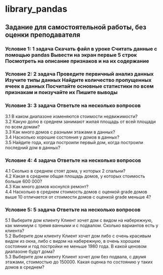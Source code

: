 # library_pandas

## Задание для самостоятельной работы, без оценки преподавателя   

### Условие 1: 1 задача Скачать файл в уроке Считать данные с помощью pandas Вывести на экран первые 5 строк Посмотреть на описание признаков и на их содержание  

### Условие 2: 2 задача Проведите первичный анализ данных Изучите типы данных Найдите количество пропущенных ячеек в данных Посчитайте основные статистики по всем признакам и поизучайте их Пишите выводы  

### Условие 3: 3 задача Ответьте на несколько вопросов  
3.1 В каком диапазоне изменяются стоимости недвижимости?  
3.2 Какую долю в среднем занимают жилая площадь от всей площади по всем домам?  
3.3 Как много домов с разными этажами в данных?  
3.4 Насколько хорошие состояния у домов в данных?  
3.5 Найдите года, когда построили первый дом, когда построили последний дом в данных?  
### Условие 4: 4 задача Ответьте на несколько вопросов  

4.1 Сколько в среднем стоят дома, у которых 2 спальни?  
4.2 Какая в среднем общая площадь домов, у которых стоимость больше 600 000?  
4.3 Как много домов коснулся ремонт?  
4.4 Насколько в среднем стоимость домов с оценкой grade домов выше 10 отличается от стоимости домов с оценкой grade меньше 4?  

### Условие 5: 5 задача Ответьте на несколько вопросов   
5.1 Выберите дом клиенту Клиент хочет дом с видом на набережную, как минимум с тремя ванными и с подвалом. Сколько вариантов есть у клиента?   
5.2 Выберите дом клиенту Клиент хочет дом либо с очень красивым видом из окна, либо с видом на набережную, в очень хорошем состоянии и год постройки не меньше 1980 года. В какой ценовом диапазоне будут дома?   
5.3 Выберите дом клиенту Клиент хочет дом без подвала, с двумя этажами, стоимостью до 150000. Какая оценка по состоянию у таких домов в среднем?  
